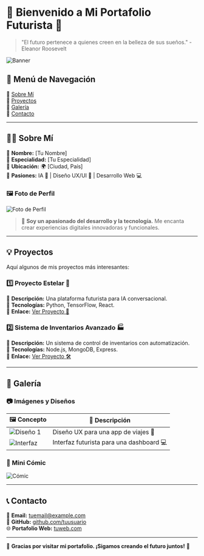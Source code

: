 # 🌌 Bienvenido a Mi Portafolio Futurista 🚀  

> "El futuro pertenece a quienes creen en la belleza de sus sueños." - Eleanor Roosevelt  

![Banner](assets/banner.png)  

## 🚀 Menú de Navegación  
🔹 [Sobre Mí](#-sobre-mí)  
🔹 [Proyectos](#-proyectos)  
🔹 [Galería](#-galería)  
🔹 [Contacto](#-contacto)  

---

## 👨‍💻 Sobre Mí  
📌 **Nombre:** [Tu Nombre]  
📌 **Especialidad:** [Tu Especialidad]  
📌 **Ubicación:** 🌍 [Ciudad, País]  
📌 **Pasiones:** IA 🤖 | Diseño UX/UI 🎨 | Desarrollo Web 💻  

### 🖼️ Foto de Perfil  
![Foto de Perfil](assets/perfil.jpg)  

> 🌟 **Soy un apasionado del desarrollo y la tecnología.** Me encanta crear experiencias digitales innovadoras y funcionales.  

---

## 💡 Proyectos  
Aquí algunos de mis proyectos más interesantes:  

### 1️⃣ **Proyecto Estelar** 🌠  
📌 **Descripción:** Una plataforma futurista para IA conversacional.  
📌 **Tecnologías:** Python, TensorFlow, React.  
📌 **Enlace:** [Ver Proyecto 🚀](https://github.com/tuusuario/proyecto-estelar)  

### 2️⃣ **Sistema de Inventarios Avanzado** 🏭  
📌 **Descripción:** Un sistema de control de inventarios con automatización.  
📌 **Tecnologías:** Node.js, MongoDB, Express.  
📌 **Enlace:** [Ver Proyecto 🛠️](https://github.com/tuusuario/sistema-inventarios)  

---

## 🎨 Galería  
### 📷 Imágenes y Diseños  
| 🖼️ Concepto | 📌 Descripción |  
|-------------|--------------|  
| ![Diseño 1](assets/diseño1.png) | Diseño UX para una app de viajes 🚀 |  
| ![Interfaz](assets/interfaz.png) | Interfaz futurista para una dashboard 💻 |  

### 📖 Mini Cómic  
![Cómic](assets/comic.png)  

---

## 📞 Contacto  
📧 **Email:** [tuemail@example.com](mailto:tuemail@example.com)  
🔗 **GitHub:** [github.com/tuusuario](https://github.com/tuusuario)  
🌐 **Portafolio Web:** [tuweb.com](https://tuweb.com)  

---

🚀 **Gracias por visitar mi portafolio. ¡Sigamos creando el futuro juntos!** 🌌  
